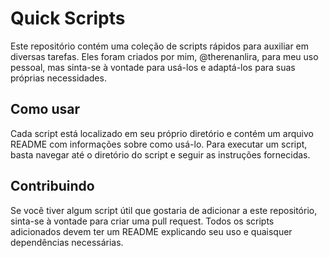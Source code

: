 # Quick Scripts

Este repositório contém uma coleção de scripts rápidos para auxiliar em diversas tarefas. Eles foram criados por mim, @therenanlira, para meu uso pessoal, mas sinta-se à vontade para usá-los e adaptá-los para suas próprias necessidades.

## Como usar

Cada script está localizado em seu próprio diretório e contém um arquivo README com informações sobre como usá-lo. Para executar um script, basta navegar até o diretório do script e seguir as instruções fornecidas.

## Contribuindo

Se você tiver algum script útil que gostaria de adicionar a este repositório, sinta-se à vontade para criar uma pull request. Todos os scripts adicionados devem ter um README explicando seu uso e quaisquer dependências necessárias.
